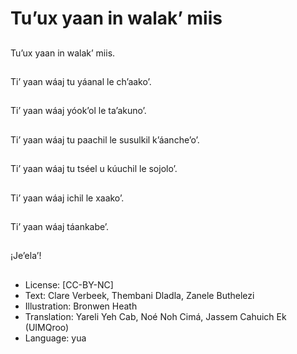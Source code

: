 # Tu’ux yaan in walak’ miis

##
Tu’ux yaan in walak’ miis.

##
Ti’ yaan wáaj tu yáanal le ch’aako’.

##
Ti’ yaan wáaj yóok’ol le ta’akuno’.

##
Ti’ yaan wáaj tu paachil le susulkil k’áanche’o’.

##
Ti’ yaan wáaj tu tséel u kúuchil le sojolo’.

##
Ti’ yaan wáaj ichil le xaako’.

##
Ti’ yaan wáaj táankabe’.

##
¡Je’ela’!

##
* License: [CC-BY-NC]
* Text: Clare Verbeek, Thembani Dladla, Zanele Buthelezi
* Illustration: Bronwen Heath
* Translation: Yareli Yeh Cab, Noé Noh Cimá, Jassem Cahuich Ek (UIMQroo)
* Language: yua
